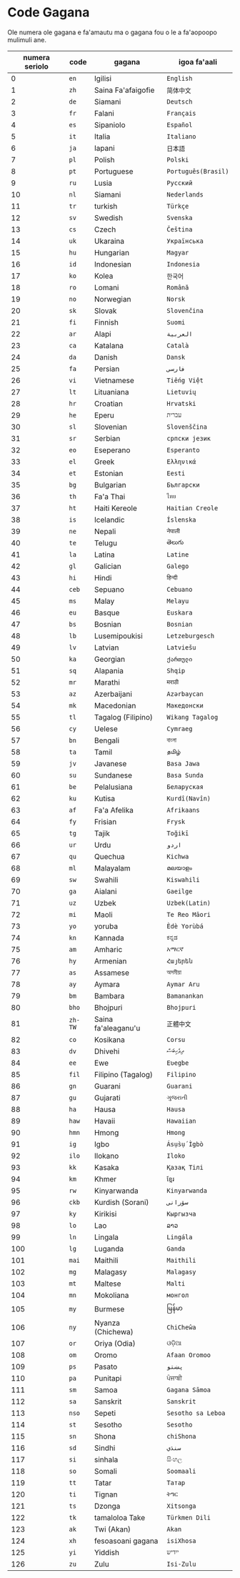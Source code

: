 # Code Gagana

Ole numera ole gagana e fa'amautu ma o gagana fou o le a fa'aopoopo mulimuli ane.

| numera seriolo | code | gagana | igoa fa'aali |
| - | - | - | - |
| 0 | `en` | Igilisi | `English` |
| 1 | `zh` | Saina Fa'afaigofie | `简体中文` |
| 2 | `de` | Siamani | `Deutsch` |
| 3 | `fr` | Falani | `Français` |
| 4 | `es` | Sipaniolo | `Español` |
| 5 | `it` | Italia | `Italiano` |
| 6 | `ja` | Iapani | `日本語` |
| 7 | `pl` | Polish | `Polski` |
| 8 | `pt` | Portuguese | `Português(Brasil)` |
| 9 | `ru` | Lusia | `Русский` |
| 10 | `nl` | Siamani | `Nederlands` |
| 11 | `tr` | turkish | `Türkçe` |
| 12 | `sv` | Swedish | `Svenska` |
| 13 | `cs` | Czech | `Čeština` |
| 14 | `uk` | Ukaraina | `Українська` |
| 15 | `hu` | Hungarian | `Magyar` |
| 16 | `id` | Indonesian | `Indonesia` |
| 17 | `ko` | Kolea | `한국어` |
| 18 | `ro` | Lomani | `Română` |
| 19 | `no` | Norwegian | `Norsk` |
| 20 | `sk` | Slovak | `Slovenčina` |
| 21 | `fi` | Finnish | `Suomi` |
| 22 | `ar` | Alapi | `العربية` |
| 23 | `ca` | Katalana | `Català` |
| 24 | `da` | Danish | `Dansk` |
| 25 | `fa` | Persian | `فارسی` |
| 26 | `vi` | Vietnamese | `Tiếng Việt` |
| 27 | `lt` | Lituaniana | `Lietuvių` |
| 28 | `hr` | Croatian | `Hrvatski` |
| 29 | `he` | Eperu | `עברית` |
| 30 | `sl` | Slovenian | `Slovenščina` |
| 31 | `sr` | Serbian | `српски језик` |
| 32 | `eo` | Eseperano | `Esperanto` |
| 33 | `el` | Greek | `Ελληνικά` |
| 34 | `et` | Estonian | `Eesti` |
| 35 | `bg` | Bulgarian | `Български` |
| 36 | `th` | Fa'a Thai | `ไทย` |
| 37 | `ht` | Haiti Kereole | `Haitian Creole` |
| 38 | `is` | Icelandic | `Íslenska` |
| 39 | `ne` | Nepali | `नेपाली` |
| 40 | `te` | Telugu | `తెలుగు` |
| 41 | `la` | Latina | `Latine` |
| 42 | `gl` | Galician | `Galego` |
| 43 | `hi` | Hindi | `हिन्दी` |
| 44 | `ceb` | Sepuano | `Cebuano` |
| 45 | `ms` | Malay | `Melayu` |
| 46 | `eu` | Basque | `Euskara` |
| 47 | `bs` | Bosnian | `Bosnian` |
| 48 | `lb` | Lusemipoukisi | `Letzeburgesch` |
| 49 | `lv` | Latvian | `Latviešu` |
| 50 | `ka` | Georgian | `ქართული` |
| 51 | `sq` | Alapania | `Shqip` |
| 52 | `mr` | Marathi | `मराठी` |
| 53 | `az` | Azerbaijani | `Azərbaycan` |
| 54 | `mk` | Macedonian | `Македонски` |
| 55 | `tl` | Tagalog (Filipino) | `Wikang Tagalog` |
| 56 | `cy` | Uelese | `Cymraeg` |
| 57 | `bn` | Bengali | `বাংলা` |
| 58 | `ta` | Tamil | `தமிழ்` |
| 59 | `jv` | Javanese | `Basa Jawa` |
| 60 | `su` | Sundanese | `Basa Sunda` |
| 61 | `be` | Pelalusiana | `Беларуская` |
| 62 | `ku` | Kutisa | `Kurdî(Navîn)` |
| 63 | `af` | Fa'a Afelika | `Afrikaans` |
| 64 | `fy` | Frisian | `Frysk` |
| 65 | `tg` | Tajik | `Toğikī` |
| 66 | `ur` | Urdu | `اردو` |
| 67 | `qu` | Quechua | `Kichwa` |
| 68 | `ml` | Malayalam | `മലയാളം` |
| 69 | `sw` | Swahili | `Kiswahili` |
| 70 | `ga` | Aialani | `Gaeilge` |
| 71 | `uz` | Uzbek | `Uzbek(Latin)` |
| 72 | `mi` | Maoli | `Te Reo Māori` |
| 73 | `yo` | yoruba | `Èdè Yorùbá` |
| 74 | `kn` | Kannada | `ಕನ್ನಡ` |
| 75 | `am` | Amharic | `አማርኛ` |
| 76 | `hy` | Armenian | `Հայերեն` |
| 77 | `as` | Assamese | `অসমীয়া` |
| 78 | `ay` | Aymara | `Aymar Aru` |
| 79 | `bm` | Bambara | `Bamanankan` |
| 80 | `bho` | Bhojpuri | `Bhojpuri` |
| 81 | `zh-TW` | Saina fa'aleaganu'u | `正體中文` |
| 82 | `co` | Kosikana | `Corsu` |
| 83 | `dv` | Dhivehi | `ދިވެހިބަސް` |
| 84 | `ee` | Ewe | `Eʋegbe` |
| 85 | `fil` | Filipino (Tagalog) | `Filipino` |
| 86 | `gn` | Guarani | `Guarani` |
| 87 | `gu` | Gujarati | `ગુજરાતી` |
| 88 | `ha` | Hausa | `Hausa` |
| 89 | `haw` | Havaii | `Hawaiian` |
| 90 | `hmn` | Hmong | `Hmong` |
| 91 | `ig` | Igbo | `Ásụ̀sụ́ Ìgbò` |
| 92 | `ilo` | Ilokano | `Iloko` |
| 93 | `kk` | Kasaka | `Қазақ Тілі` |
| 94 | `km` | Khmer | `ខ្មែរ` |
| 95 | `rw` | Kinyarwanda | `Kinyarwanda` |
| 96 | `ckb` | Kurdish (Sorani) | `سۆرانی` |
| 97 | `ky` | Kirikisi | `Кыргызча` |
| 98 | `lo` | Lao | `ລາວ` |
| 99 | `ln` | Lingala | `Lingála` |
| 100 | `lg` | Luganda | `Ganda` |
| 101 | `mai` | Maithili | `Maithili` |
| 102 | `mg` | Malagasy | `Malagasy` |
| 103 | `mt` | Maltese | `Malti` |
| 104 | `mn` | Mokoliana | `монгол` |
| 105 | `my` | Burmese | `မြန်မာ` |
| 106 | `ny` | Nyanza (Chichewa) | `ChiCheŵa` |
| 107 | `or` | Oriya (Odia) | `ଓଡ଼ିଆ` |
| 108 | `om` | Oromo | `Afaan Oromoo` |
| 109 | `ps` | Pasato | `پښتو` |
| 110 | `pa` | Punitapi | `ਪੰਜਾਬੀ` |
| 111 | `sm` | Samoa | `Gagana Sāmoa` |
| 112 | `sa` | Sanskrit | `Sanskrit` |
| 113 | `nso` | Sepeti | `Sesotho sa Leboa` |
| 114 | `st` | Sesotho | `Sesotho` |
| 115 | `sn` | Shona | `chiShona` |
| 116 | `sd` | Sindhi | `سنڌي` |
| 117 | `si` | sinhala | `සිංහල` |
| 118 | `so` | Somali | `Soomaali` |
| 119 | `tt` | Tatar | `Татар` |
| 120 | `ti` | Tignan | `ትግር` |
| 121 | `ts` | Dzonga | `Xitsonga` |
| 122 | `tk` | tamaloloa Take | `Türkmen Dili` |
| 123 | `ak` | Twi (Akan) | `Akan` |
| 124 | `xh` | fesoasoani gagana | `isiXhosa` |
| 125 | `yi` | Yiddish | `ייִדיש` |
| 126 | `zu` | Zulu | `Isi-Zulu` |